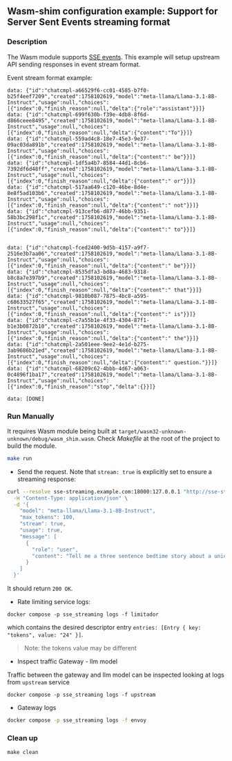 ## Wasm-shim configuration example: Support for Server Sent Events streaming format

### Description

The Wasm module supports [SSE events](https://developer.mozilla.org/en-US/docs/Web/API/Server-sent_events/Using_server-sent_events#event_stream_format).
This example will setup upstream API sending responses in event stream format. 

Event stream format example:

```
data: {"id":"chatcmpl-a66529f6-cc01-4585-b7f0-b25f4eef7209","created":1758102619,"model":"meta-llama/Llama-3.1-8B-Instruct","usage":null,"choices":[{"index":0,"finish_reason":null,"delta":{"role":"assistant"}}]}
data: {"id":"chatcmpl-699f630b-f39e-4db8-8f6d-d866ceee8495","created":1758102619,"model":"meta-llama/Llama-3.1-8B-Instruct","usage":null,"choices":[{"index":0,"finish_reason":null,"delta":{"content":"To"}}]}
data: {"id":"chatcmpl-559ad4c8-18e7-45e3-9e37-09ac03da891b","created":1758102619,"model":"meta-llama/Llama-3.1-8B-Instruct","usage":null,"choices":[{"index":0,"finish_reason":null,"delta":{"content":" be"}}]}
data: {"id":"chatcmpl-1df5a4b7-8584-44d1-8cb6-7392df6d48ff","created":1758102619,"model":"meta-llama/Llama-3.1-8B-Instruct","usage":null,"choices":[{"index":0,"finish_reason":null,"delta":{"content":" or"}}]}
data: {"id":"chatcmpl-517aa649-c120-46be-8d4e-8e8f5ad103b6","created":1758102619,"model":"meta-llama/Llama-3.1-8B-Instruct","usage":null,"choices":[{"index":0,"finish_reason":null,"delta":{"content":" not"}}]}
data: {"id":"chatcmpl-913cefb6-d877-46bb-9351-58b3bc298f1c","created":1758102619,"model":"meta-llama/Llama-3.1-8B-Instruct","usage":null,"choices":[{"index":0,"finish_reason":null,"delta":{"content":" to"}}]}


data: {"id":"chatcmpl-fced2400-9d5b-4157-a9f7-2516e3b7aa06","created":1758102619,"model":"meta-llama/Llama-3.1-8B-Instruct","usage":null,"choices":[{"index":0,"finish_reason":null,"delta":{"content":" be"}}]}
data: {"id":"chatcmpl-8535dfa3-bd8a-4683-9318-b8c8a7e397b9","created":1758102619,"model":"meta-llama/Llama-3.1-8B-Instruct","usage":null,"choices":[{"index":0,"finish_reason":null,"delta":{"content":" that"}}]}
data: {"id":"chatcmpl-9810b087-7875-4bc8-a595-c68633527f65","created":1758102619,"model":"meta-llama/Llama-3.1-8B-Instruct","usage":null,"choices":[{"index":0,"finish_reason":null,"delta":{"content":" is"}}]}
data: {"id":"chatcmpl-c7a55b1e-4f33-4304-87f1-b1e3b0872b10","created":1758102619,"model":"meta-llama/Llama-3.1-8B-Instruct","usage":null,"choices":[{"index":0,"finish_reason":null,"delta":{"content":" the"}}]}
data: {"id":"chatcmpl-2a501eee-9ee2-4e1d-b275-3ab9686b21ed","created":1758102619,"model":"meta-llama/Llama-3.1-8B-Instruct","usage":null,"choices":[{"index":0,"finish_reason":null,"delta":{"content":" question."}}]}
data: {"id":"chatcmpl-68209c62-4bbb-4d67-a063-0c4896f1ba17","created":1758102619,"model":"meta-llama/Llama-3.1-8B-Instruct","usage":null,"choices":[{"index":0,"finish_reason":"stop","delta":{}}]}

data: [DONE]
```

### Run Manually

It requires Wasm module being built at `target/wasm32-unknown-unknown/debug/wasm_shim.wasm`.
Check *Makefile* at the root of the project to build the module.

```sh
make run
```

* Send the request. Note that `stream: true` is explicitly set to ensure a streaming response: 

```sh
curl --resolve sse-streaming.example.com:18000:127.0.0.1 "http://sse-streaming.example.com:18000"/v1/chat/completions \
  -H "Content-Type: application/json" \
  -d '{
    "model": "meta-llama/Llama-3.1-8B-Instruct",
    "max_tokens": 100,
    "stream": true,
    "usage": true,
    "message": [
      {
        "role": "user",
        "content": "Tell me a three sentence bedtime story about a unicorn."
      }
    ]
  }'
```

It should return `200 OK`.

* Rate limiting service logs:

```console
docker compose -p sse_streaming logs -f limitador
```

which contains the desired descriptor entry `entries: [Entry { key: "tokens", value: "24" }]`.

> Note: the tokens value may be different

* Inspect traffic Gateway - llm model

Traffic between the gateway and llm model can be inspected looking at logs from `upstream` service

```
docker compose -p sse_streaming logs -f upstream
```

* Gateway logs

```sh
docker compose -p sse_streaming logs -f envoy
```

### Clean up

```
make clean
```
